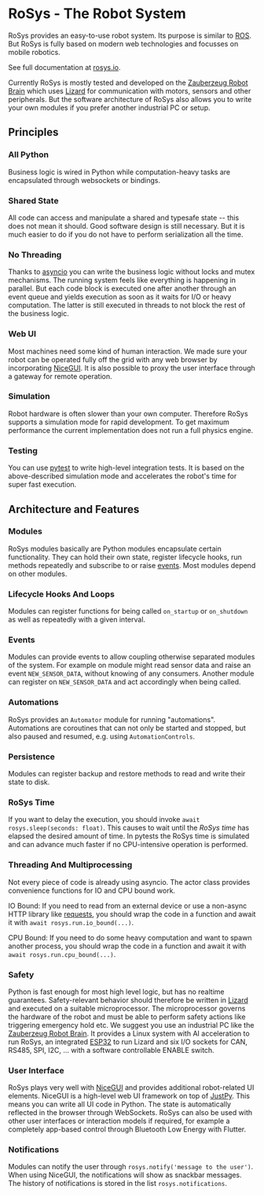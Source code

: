 # RoSys - The Robot System

RoSys provides an easy-to-use robot system.
Its purpose is similar to [ROS](https://www.ros.org/).
But RoSys is fully based on modern web technologies and focusses on mobile robotics.

See full documentation at [rosys.io](https://rosys.io/).

Currently RoSys is mostly tested and developed on the [Zauberzeug Robot Brain](https://www.zauberzeug.com/product-robot-brain.html) which uses [Lizard](https://lizard.dev/) for communication with motors, sensors and other peripherals.
But the software architecture of RoSys also allows you to write your own modules if you prefer another industrial PC or setup.

## Principles

### All Python

Business logic is wired in Python while computation-heavy tasks are encapsulated through websockets or bindings.

### Shared State

All code can access and manipulate a shared and typesafe state -- this does not mean it should.
Good software design is still necessary.
But it is much easier to do if you do not have to perform serialization all the time.

### No Threading

Thanks to [asyncio](https://docs.python.org/3/library/asyncio.html) you can write the business logic without locks and mutex mechanisms.
The running system feels like everything is happening in parallel.
But each code block is executed one after another through an event queue and yields execution as soon as it waits for I/O or heavy computation.
The latter is still executed in threads to not block the rest of the business logic.

### Web UI

Most machines need some kind of human interaction.
We made sure your robot can be operated fully off the grid with any web browser by incorporating [NiceGUI](https://nicegui.io/).
It is also possible to proxy the user interface through a gateway for remote operation.

### Simulation

Robot hardware is often slower than your own computer.
Therefore RoSys supports a simulation mode for rapid development.
To get maximum performance the current implementation does not run a full physics engine.

### Testing

You can use [pytest](https://docs.pytest.org/) to write high-level integration tests.
It is based on the above-described simulation mode and accelerates the robot's time for super fast execution.

## Architecture and Features

### Modules

RoSys modules basically are Python modules encapsulate certain functionality.
They can hold their own state, register lifecycle hooks, run methods repeatedly and subscribe to or raise [events](#events).
Most modules depend on other modules.

### Lifecycle Hooks And Loops

Modules can register functions for being called `on_startup` or `on_shutdown` as well as repeatedly with a given interval.

### Events

Modules can provide events to allow coupling otherwise separated modules of the system.
For example on module might read sensor data and raise an event `NEW_SENSOR_DATA`, without knowing of any consumers.
Another module can register on `NEW_SENSOR_DATA` and act accordingly when being called.

### Automations

RoSys provides an `Automator` module for running "automations".
Automations are coroutines that can not only be started and stopped, but also paused and resumed, e.g. using `AutomationControls`.

### Persistence

Modules can register backup and restore methods to read and write their state to disk.

### RoSys Time

If you want to delay the execution, you should invoke `await rosys.sleep(seconds: float)`.
This causes to wait until the _RoSys time_ has elapsed the desired amount of time.
In pytests the RoSys time is simulated and can advance much faster if no CPU-intensive operation is performed.

### Threading And Multiprocessing

Not every piece of code is already using asyncio.
The actor class provides convenience functions for IO and CPU bound work.

IO Bound:
If you need to read from an external device or use a non-async HTTP library like [requests](https://requests.readthedocs.io/),
you should wrap the code in a function and await it with `await rosys.run.io_bound(...)`.

CPU Bound:
If you need to do some heavy computation and want to spawn another process,
you should wrap the code in a function and await it with `await rosys.run.cpu_bound(...)`.

### Safety

Python is fast enough for most high level logic, but has no realtime guarantees.
Safety-relevant behavior should therefore be written in [Lizard](https://lizard.dev/) and executed on a suitable microprocessor.
The microprocessor governs the hardware of the robot and must be able to perform safety actions like triggering emergency hold etc.
We suggest you use an industrial PC like the [Zauberzeug Robot Brain](https://www.zauberzeug.com/product-robot-brain.html).
It provides a Linux system with AI acceleration to run RoSys, an integrated [ESP32](https://www.espressif.com/en/products/socs/esp32) to run Lizard and six I/O sockets for CAN, RS485, SPI, I2C, ... with a software controllable ENABLE switch.

### User Interface

RoSys plays very well with [NiceGUI](https://nicegui.io/) and provides additional robot-related UI elements.
NiceGUI is a high-level web UI framework on top of [JustPy](https://justpy.io/).
This means you can write all UI code in Python.
The state is automatically reflected in the browser through WebSockets.
RoSys can also be used with other user interfaces or interaction models if required, for example a completely app-based control through Bluetooth Low Energy with Flutter.

### Notifications

Modules can notify the user through `rosys.notify('message to the user')`.
When using NiceGUI, the notifications will show as snackbar messages.
The history of notifications is stored in the list `rosys.notifications`.
